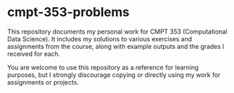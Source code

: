 # cmpt-353-problems

This repository documents my personal work for CMPT 353 (Computational Data Science). It includes my solutions to various exercises and assignments from the course, along with example outputs and the grades I received for each.

You are welcome to use this repository as a reference for learning purposes, but I strongly discourage copying or directly using my work for assignments or projects.

